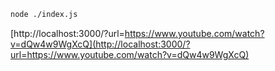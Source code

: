 ```bash
node ./index.js
```

[http://localhost:3000/?url=https://www.youtube.com/watch?v=dQw4w9WgXcQ](http://localhost:3000/?url=https://www.youtube.com/watch?v=dQw4w9WgXcQ)
